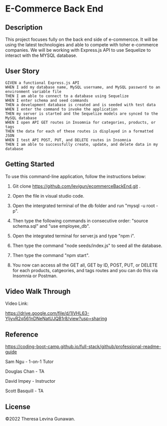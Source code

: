 # E-Commerce Back End

## Description

This project focuses fully on the back end side of e-commercce. It will be using the latest technologies and able to compete with toher e-commerce companies. We will be working with Express.js API to use Sequelize to interact with the MYSQL database.

## User Story
```
GIVEN a functional Express.js API
WHEN I add my database name, MySQL username, and MySQL password to an environment variable file
THEN I am able to connect to a database using Sequelize
WHEN I enter schema and seed commands
THEN a development database is created and is seeded with test data
WHEN I enter the command to invoke the application
THEN my server is started and the Sequelize models are synced to the MySQL database
WHEN I open API GET routes in Insomnia for categories, products, or tags
THEN the data for each of these routes is displayed in a formatted JSON
WHEN I test API POST, PUT, and DELETE routes in Insomnia
THEN I am able to successfully create, update, and delete data in my database

```

## Getting Started

To use this command-line application, follow the instructions below:

1. Git clone https://github.com/levigun/ecommerceBackEnd.git . 

2. Open the file in visual studio code.

3. Open the intergrated terminal of the db folder and run "mysql -u root -p".

4. Then type the following commands in consecutive order: "source schema.sql" and "use employee_db".

5. Open the integrated terminal for server.js and type "npm i".

6. Then type the command "node seeds/index.js" to seed all the database.

7. Then type the command "npm start".

8. You now can access all the GET all, GET by ID, POST, PUT, or DELETE for each products, catgeories, and tags routes and you can do this via Insomnia or Postman.


## Video Walk Through

Video Link:

https://drive.google.com/file/d/1IVHL63-YljyvR2q561nDNeNatUJQB1r8/view?usp=sharing

## Reference

https://coding-boot-camp.github.io/full-stack/github/professional-readme-guide

Sam Ngu - 1-on-1 Tutor

Douglas Chan - TA

David Impey - Instructor

Scott Basquill - TA

## License

©2022 Theresa Levina Gunawan.